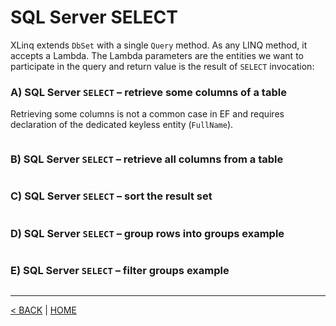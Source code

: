 # SQL Server SELECT

XLinq extends `DbSet` with a single `Query` method. As any LINQ method, it accepts a Lambda. The Lambda parameters are the entities we want to participate in the query and return value is the result of `SELECT` invocation:

### A) SQL Server `SELECT` – retrieve some columns of a table

Retrieving some columns is not a common case in EF and requires declaration of the dedicated keyless entity (`FullName`).

```cs --project ../../SqlServerTutorial/SqlServerTutorial.csproj --source-file ../../SqlServerTutorial/Basic/Select.cs --region A
```

### B) SQL Server `SELECT` – retrieve all columns from a table

```cs --project ../../SqlServerTutorial/SqlServerTutorial.csproj --source-file ../../SqlServerTutorial/Basic/Select.cs --region B
```

### C) SQL Server `SELECT` – sort the result set

```cs --project ../../SqlServerTutorial/SqlServerTutorial.csproj --source-file ../../SqlServerTutorial/Basic/Select.cs --region C
```

### D) SQL Server `SELECT` – group rows into groups example

```cs --project ../../SqlServerTutorial/SqlServerTutorial.csproj --source-file ../../SqlServerTutorial/Basic/Select.cs --region D
```

### E) SQL Server `SELECT` – filter groups example

```cs --project ../../SqlServerTutorial/SqlServerTutorial.csproj --source-file ../../SqlServerTutorial/Basic/Select.cs --region E
```

---

[< BACK](Basic.md) | [HOME](/)
